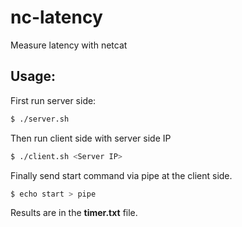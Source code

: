 # nc-latency
Measure latency with netcat

Usage:
------

First run server side:

```sh
$ ./server.sh
```

Then run client side with server side IP

```sh
$ ./client.sh <Server IP>
```

Finally send start command via pipe at the client side.

```sh
$ echo start > pipe
```

Results are in the **timer.txt** file.
